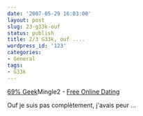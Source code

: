 ```yaml
---
date: '2007-05-29 16:03:00'
layout: post
slug: 23-g33k-ouf
status: publish
title: 2/3 G33k, ouf ....
wordpress_id: '123'
categories:
- General
tags:
- G33k
---
```


[69% Geek](http://mingle2.com/geek-quiz)Mingle2 - [Free Online Dating](http://mingle2.com/)

Ouf je suis pas complètement, j'avais peur ...
